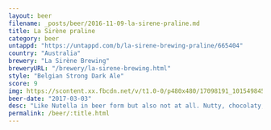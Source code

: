```yaml
---
layout: beer
filename: _posts/beer/2016-11-09-la-sirene-praline.md
title: La Sirène praline
category: beer
untappd: "https://untappd.com/b/la-sirene-brewing-praline/665404"
country: "Australia"
brewery: "La Sirène Brewing"
breweryURL: "/brewery/la-sirene-brewing.html"
style: "Belgian Strong Dark Ale"
score: 9
img: https://scontent.xx.fbcdn.net/v/t1.0-0/p480x480/17098191_10154984568433745_5100099099762013577_n.jpg?oh=afb1befda0bb0c97e6ca0553f56c4d89&oe=59543870
beer-date: "2017-03-03"
desc: "Like Nutella in beer form but also not at all. Nutty, chocolaty, smooth and oh so dark. Rather filling for a beer which makes me happy with one despite it being a tasty beer"
permalink: /beer/:title.html
---
```

